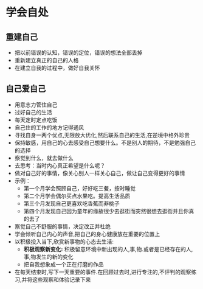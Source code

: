 # 学会自处

## 重建自己

- 把以前错误的认知，错误的定位，错误的想法全部丢掉
- 重新建立真正的自己的人格
- 在建立自我的过程中，做好自我关怀

## 自己爱自己

- 用意志力管住自己
- 过好自己的生活
- 每天定时定点吃饭
- 自己住的工作的地方记得通风
- 寻找自身一两个优点,无限放大优化,然后联系自己的生活,在逆境中格外珍贵
- 保持敏感，用自己的心去感受自己想要什么。不是别人的期待，不是勉强自己的选择
- 察觉到什么，就去做什么
- 去思考：当时内心真正希望是什么呢？
- 做对自己好的事情，像关心别人一样关心自己，做让自己变得更好的事情
- 示例：
  - 第一个月学会照顾自己，好好吃三餐，按时睡觉
  - 第二个月学会偶尔买点水果吃。提高生活品质
  - 第三个月发现自己更喜欢吃香蕉而非桃子
  - 第四个月发现自己因为童年的缘故很少去逛街而突然很想去逛街并且你真的去了
- 察觉自己不舒服的事情，决定改正并杜绝
- 学会倾听自己内心的声音,把自己的身心健康放在重要的位置上
- 以积极投入当下,欣赏新事物的心态去生活:
  - **积极观察新变化:** 积极留意环境中新出现的人,事,物.或者是已经存在的人,事,物发生的新的变化
  - 把自我想象成一个正在打磨的作品
- 在每天结束时,写下一天重要的事件.在回顾过去时,进行专注的,不评判的观察练习,并将这些观察和体验记录下来
